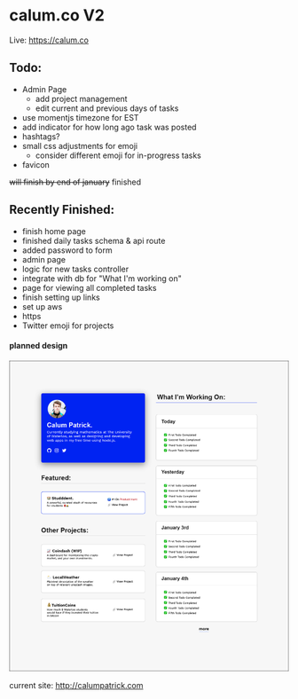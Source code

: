 # calum.co V2

Live: https://calum.co

## Todo:
- Admin Page
  - add project management
  - edit current and previous days of tasks
- use momentjs timezone for EST
- add indicator for how long ago task was posted
- hashtags?
- small css adjustments for emoji
  - consider different emoji for in-progress tasks
- favicon

~~will finish by end of january~~ finished

## Recently Finished:
- finish home page
- finished daily tasks schema & api route
- added password to form
- admin page
- logic for new tasks controller
- integrate with db for "What I'm working on"
- page for viewing all completed tasks
- finish setting up links
- set up aws
- https
- Twitter emoji for projects



#### planned design
![Preview](https://github.com/calumptrck/calumV2/blob/master/calumV2.png)

current site: http://calumpatrick.com
